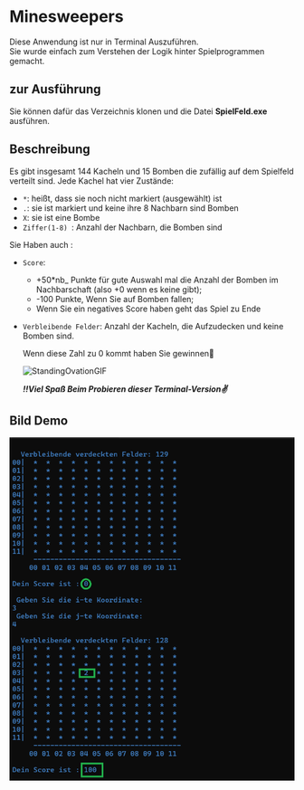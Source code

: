 # Minesweepers
Diese Anwendung ist nur in Terminal Auszuführen.  
Sie wurde einfach zum Verstehen der Logik hinter Spielprogrammen gemacht. 

## zur Ausführung
Sie können dafür das Verzeichnis klonen und die Datei __SpielFeld.exe__ ausführen. 

## Beschreibung
Es gibt insgesamt 144 Kacheln und 15 Bomben die zufällig auf dem Spielfeld verteilt sind.
Jede Kachel hat vier Zustände:
- `*`: heißt, dass sie noch nicht markiert (ausgewählt) ist
- `.`: sie ist markiert und keine ihre 8 Nachbarn sind Bomben
- `X`: sie ist eine Bombe
- `Ziffer(1-8) `: Anzahl der Nachbarn, die Bomben sind

Sie Haben auch :  
* `Score`:
    * +50*nb_ Punkte für gute Auswahl mal die Anzahl der Bomben im Nachbarschaft (also +0 wenn es keine gibt);
    * -100 Punkte, Wenn Sie auf Bomben fallen;
    * Wenn Sie ein negatives Score haben geht das Spiel zu Ende
* `Verbleibende Felder`: Anzahl der Kacheln, die Aufzudecken und keine Bomben sind.

   Wenn diese Zahl zu 0 kommt haben Sie gewinnen🎉
  
  ![StandingOvationGIF](https://github.com/cyvaldez/Minesweepers/assets/132516858/3821a703-de42-4eed-8a04-d7f46c2eab45)
  
  ___!!Viel Spaß Beim Probieren dieser Terminal-Version✌️___
## Bild Demo
![](test-image.png)
